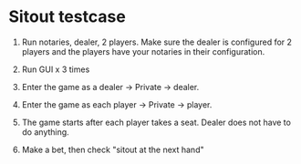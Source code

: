 # Sitout testcase

1. Run notaries, dealer, 2 players. Make sure the dealer is configured for 2 players and the players have your notaries in their configuration.

2. Run GUI x 3 times

3. Enter the game as a dealer -> Private -> dealer.

4. Enter the game as each player -> Private -> player.

5. The game starts after each player takes a seat. Dealer does not have to do anything.

6. Make a bet, then check "sitout at the next hand"
